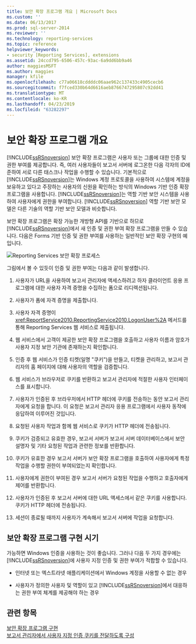 ```yaml
---
title: 보안 확장 프로그램 개요 | Microsoft Docs
ms.custom: ''
ms.date: 06/13/2017
ms.prod: sql-server-2014
ms.reviewer: ''
ms.technology: reporting-services
ms.topic: reference
helpviewer_keywords:
- security [Reporting Services], extensions
ms.assetid: 24ccd795-6506-457c-93ac-6a9dd6bb9a46
author: maggiesMSFT
ms.author: maggies
manager: kfile
ms.openlocfilehash: c77a06618cddddc06aae962c137433c4905cecb6
ms.sourcegitcommit: f7fced330b64d6616aeb8766747295807c92dd41
ms.translationtype: MT
ms.contentlocale: ko-KR
ms.lasthandoff: 04/23/2019
ms.locfileid: "63282297"
---
```

# <a name="security-extensions-overview"></a>보안 확장 프로그램 개요
  [!INCLUDE[ssRSnoversion](../../../includes/ssrsnoversion-md.md)] 보안 확장 프로그램은 사용자 또는 그룹에 대한 인증 및 권한 부여를 제공합니다. 즉, 여러 사용자들이 보고서 서버에 로그온한 다음 각자의 ID에 준하여 서로 다른 태스크나 작업을 수행할 수 있습니다. 기본적으로 [!INCLUDE[ssRSnoversion](../../../includes/ssrsnoversion-md.md)]는 Windows 계정 프로토콜을 사용하여 시스템에 계정을 보유하고 있다고 주장하는 사용자의 신원을 확인하는 방식의 Windows 기반 인증 확장 프로그램을 사용합니다. [!INCLUDE[ssRSnoversion](../../../includes/ssrsnoversion-md.md)]는 역할 기반 보안 시스템을 사용하여 사용자에게 권한을 부여합니다. [!INCLUDE[ssRSnoversion](../../../includes/ssrsnoversion-md.md)] 역할 기반 보안 모델은 다른 기술의 역할 기반 보안 모델과 비슷합니다.  
  
 보안 확장 프로그램은 확장 가능한 개방형 API를 기반으로 하므로 [!INCLUDE[ssRSnoversion](../../../includes/ssrsnoversion-md.md)]에서 새 인증 및 권한 부여 확장 프로그램을 만들 수 있습니다. 다음은 Forms 기반 인증 및 권한 부여를 사용하는 일반적인 보안 확장 구현의 예입니다.  
  
 ![Reporting Services 보안 확장 프로세스](../../media/rosettasecurityextensionflow.gif "Reporting Services 보안 확장 프로세스")  
  
 그림에서 볼 수 있듯이 인증 및 권한 부여는 다음과 같이 발생합니다.  
  
1.  사용자가 URL을 사용하여 보고서 관리자에 액세스하려고 하자 클라이언트 응용 프로그램에 대한 사용자 자격 증명을 수집하는 폼으로 리디렉션됩니다.  
  
2.  사용자가 폼에 자격 증명을 제출합니다.  
  
3.  사용자 자격 증명이 <xref:ReportService2010.ReportingService2010.LogonUser%2A> 메서드를 통해 Reporting Services 웹 서비스로 제출됩니다.  
  
4.  웹 서비스에서 고객이 제공한 보안 확장 프로그램을 호출하고 사용자 이름과 암호가 사용자 지정 보안 기관에 존재하는지 확인합니다.  
  
5.  인증 후 웹 서비스가 인증 티켓(일명 "쿠키")을 만들고, 티켓을 관리하고, 보고서 관리자의 홈 페이지에 대해 사용자의 역할을 검증합니다.  
  
6.  웹 서비스가 브라우저로 쿠키를 반환하고 보고서 관리자에 적절한 사용자 인터페이스를 표시합니다.  
  
7.  사용자가 인증된 후 브라우저에서 HTTP 헤더에 쿠키를 전송하는 동안 보고서 관리자에게 요청을 합니다. 이 요청은 보고서 관리자 응용 프로그램에서 사용자 동작에 응답하여 이루어진 것입니다.  
  
8.  요청된 사용자 작업과 함께 웹 서비스로 쿠키가 HTTP 헤더에 전송됩니다.  
  
9. 쿠키가 검증되고 유효한 경우, 보고서 서버가 보고서 서버 데이터베이스에서 보안 설명자 및 기타 요청된 작업과 관련한 정보를 반환합니다.  
  
10. 쿠키가 유효한 경우 보고서 서버가 보안 확장 프로그램을 호출하여 사용자에게 특정 작업을 수행할 권한이 부여되었는지 확인합니다.  
  
11. 사용자에게 권한이 부여된 경우 보고서 서버가 요청된 작업을 수행하고 호출자에게 제어를 반환합니다.  
  
12. 사용자가 인증된 후 보고서 서버에 대한 URL 액세스에서 같은 쿠키를 사용합니다. 쿠키가 HTTP 헤더에 전송됩니다.  
  
13. 세션이 종료될 때까지 사용자가 계속해서 보고서 서버에 작업을 요청합니다.  
  
## <a name="when-to-implement-a-security-extension"></a>보안 확장 프로그램 구현 시기  
 가능하면 Windows 인증을 사용하는 것이 좋습니다. 그러나 다음 두 가지 경우에는 [!INCLUDE[ssRSnoversion](../../../includes/ssrsnoversion-md.md)]에 사용자 지정 인증 및 권한 부여가 적합할 수 있습니다.  
  
-   인터넷 또는 엑스트라넷 애플리케이션에서 Windows 계정을 사용할 수 없는 경우  
  
-   사용자가 정의한 사용자 및 역할이 있고 [!INCLUDE[ssRSnoversion](../../../includes/ssrsnoversion-md.md)]에서 대응하는 권한 부여 체계를 제공해야 하는 경우  
  
## <a name="see-also"></a>관련 항목  
 [보안 확장 프로그램 구현](../security-extension/implementing-a-security-extension.md)   
 [보고서 관리자에서 사용자 지정 인증 쿠키를 전달하도록 구성](../../security/configure-the-web-portal-to-pass-custom-authentication-cookies.md)  
  
  
